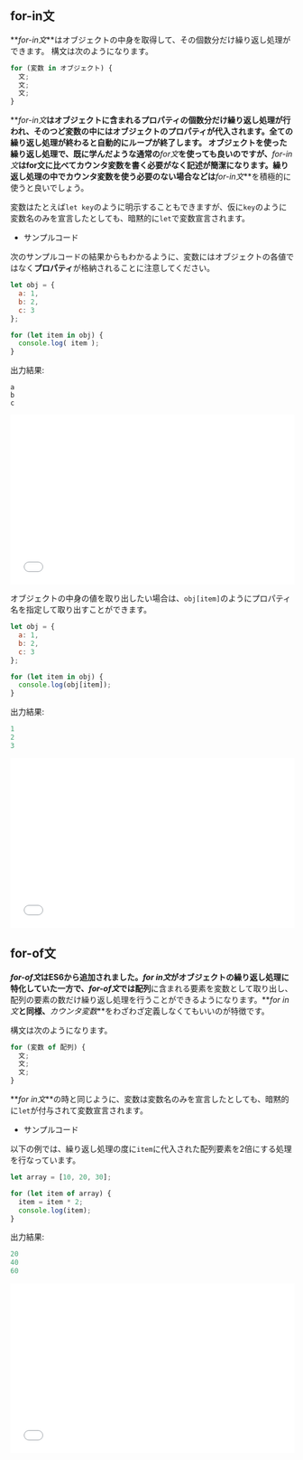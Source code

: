 ## for-in文

**_for-in文_**はオブジェクトの中身を取得して、その個数分だけ繰り返し処理ができます。
構文は次のようになります。

```js
for (変数 in オブジェクト) {
  文;
  文;
  文;
}
```

**_for-in文_**はオブジェクトに含まれるプロパティの個数分だけ繰り返し処理が行われ、そのつど変数の中にはオブジェクトのプロパティが代入されます。全ての繰り返し処理が終わると自動的にループが終了します。
オブジェクトを使った繰り返し処理で、既に学んだような通常の**_for文_**を使っても良いのですが、**_for-in文_**はfor文に比べてカウンタ変数を書く必要がなく記述が簡潔になります。繰り返し処理の中でカウンタ変数を使う必要のない場合などは**_for-in文_**を積極的に使うと良いでしょう。


変数はたとえば`let key`のように明示することもできますが、仮に`key`のように変数名のみを宣言したとしても、暗黙的に`let`で変数宣言されます。

- サンプルコード

次のサンプルコードの結果からもわかるように、変数にはオブジェクトの各値ではなく**プロパティ**が格納されることに注意してください。

```js
let obj = {
  a: 1,
  b: 2,
  c: 3
};

for (let item in obj) {
  console.log( item );
}
```

出力結果:

```
a
b
c
```

<iframe width="100%" height="300" src="//jsfiddle.net/codegrit_hiro/Lm5s694f/1/embedded/js,html,css,result/dark/" allowfullscreen="allowfullscreen" allowpaymentrequest frameborder="0"></iframe>

オブジェクトの中身の値を取り出したい場合は、`obj[item]`のようにプロパティ名を指定して取り出すことができます。

```js
let obj = {
  a: 1,
  b: 2,
  c: 3
};

for (let item in obj) {
  console.log(obj[item]);
}
```

出力結果:

```javascript
1
2
3
```

<iframe width="100%" height="300" src="//jsfiddle.net/codegrit_hiro/zqn1egt9/2/embedded/js,html,css,result/dark/" allowfullscreen="allowfullscreen" allowpaymentrequest frameborder="0"></iframe>

## for-of文

**_for-of文_**はES6から追加されました。**_for in文_**がオブジェクトの繰り返し処理に特化していた一方で、**_for-of文_**では**配列**に含まれる要素を変数として取り出し、配列の要素の数だけ繰り返し処理を行うことができるようになります。**_for in文_**と同様、**_カウンタ変数_**をわざわざ定義しなくてもいいのが特徴です。

構文は次のようになります。

```js
for (変数 of 配列) {
  文;
  文;
  文;
}
```

**_for in文_**の時と同じように、変数は変数名のみを宣言したとしても、暗黙的に`let`が付与されて変数宣言されます。

- サンプルコード

以下の例では、繰り返し処理の度に`item`に代入された配列要素を2倍にする処理を行なっています。

```javascript
let array = [10, 20, 30];

for (let item of array) {
  item = item * 2;
  console.log(item);
}
```

出力結果:

```javascript
20
40
60
```

<iframe width="100%" height="300" src="//jsfiddle.net/codegrit_hiro/aLs8uy6f/1/embedded/js,html,css,result/dark/" allowfullscreen="allowfullscreen" allowpaymentrequest frameborder="0"></iframe>